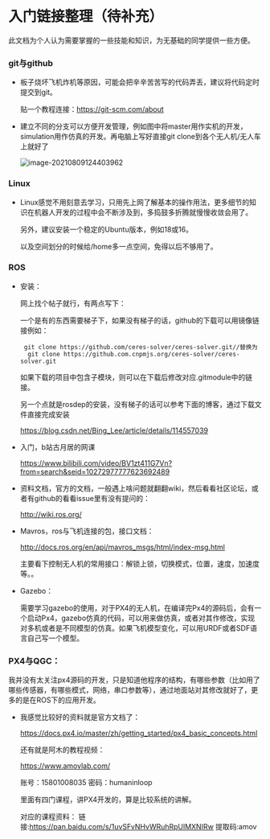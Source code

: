 # 入门链接整理（待补充）

此文档为个人认为需要掌握的一些技能和知识，为无基础的同学提供一些方便。

### git与github

- 板子烧坏飞机炸机等原因，可能会把辛辛苦苦写的代码弄丢，建议将代码定时提交到git。

  贴一个教程连接：https://git-scm.com/about

- 建立不同的分支可以方便开发管理，例如图中将master用作实机的开发，simulation用作仿真的开发。再电脑上写好直接git clone到各个无人机/无人车上就好了

  ![image-20210809124403962](C:\Users\zzzzzjh\AppData\Roaming\Typora\typora-user-images\image-20210809124403962.png)

### Linux

- Linux感觉不用刻意去学习，只用先上网了解基本的操作用法，更多细节的知识在机器人开发的过程中会不断涉及到，多捣鼓多折腾就慢慢收敛会用了。<!--其实操作系统的知识是比较需要的，包括PX4上的实时操作系统，知识点都是相通的-->

  另外，建议安装一个稳定的Ubuntu版本，例如18或16。

  以及空间划分的时候给/home多一点空间，免得以后不够用了。



### ROS

- 安装：

  网上找个帖子就行，有两点写下：

  一个是有的东西需要梯子下，如果没有梯子的话，github的下载可以用镜像链接例如：

  ```
   git clone https://github.com/ceres-solver/ceres-solver.git//替换为
    git clone https://github.com.cnpmjs.org/ceres-solver/ceres-solver.git
  ```

  如果下载的项目中包含子模块，则可以在下载后修改对应.gitmodule中的链接。

  

  另一个点就是rosdep的安装，没有梯子的话可以参考下面的博客，通过下载文件直接完成安装

  https://blog.csdn.net/Bing_Lee/article/details/114557039

- 入门，b站古月居的网课

  https://www.bilibili.com/video/BV1zt411G7Vn?from=search&seid=10272977777623692489

- 资料文档，官方的文档，一般遇上啥问题就翻翻wiki，然后看看社区论坛，或者有github的看看issue里有没有提问的：

  http://wiki.ros.org/

- Mavros，ros与飞机连接的包，接口文档：

  http://docs.ros.org/en/api/mavros_msgs/html/index-msg.html

  主要看下控制无人机的常用接口：解锁上锁，切换模式，位置，速度，加速度等。。

- Gazebo：

  需要学习gazebo的使用，对于PX4的无人机，在编译完Px4的源码后，会有一个启动Px4，gazebo仿真的代码，可以用来做仿真，或者对其作修改，实现对多机或者是不同模型的仿真。如果飞机模型变化，可以用URDF或者SDF语言自己写一个模型。

### PX4与QGC：

我并没有太关注px4源码的开发，只是知道他程序的结构，有哪些参数（比如用了哪些传感器，有哪些模式，网络，串口参数等），通过地面站对其修改就好了，更多的是在ROS下的应用开发。

- 我感觉比较好的资料就是官方文档了：

  https://docs.px4.io/master/zh/getting_started/px4_basic_concepts.html

  还有就是阿木的教程视频：

  https://www.amovlab.com/

  账号：15801008035     密码：humaninloop

  里面有四门课程，讲PX4开发的，算是比较系统的讲解。

  对应的课程资料：
  链接:https://pan.baidu.com/s/1uvSFvNHvWRuhRpUlMXNIRw 
  提取码:amov





